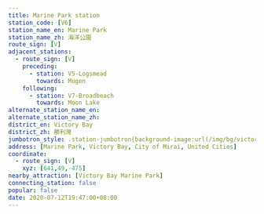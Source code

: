 ```yaml
---
title: Marine Park station
station_code: [V6]
station_name_en: Marine Park
station_name_zh: 海洋公園
route_sign: [V]
adjacent_stations:
  - route_sign: [V]
    preceding:
      - station: V5-Logsmead
        towards: Mugen
    following:
      - station: V7-Broadbeach
        towards: Moon Lake
alternate_station_name_en: 
alternate_station_name_zh: 
district_en: Victory Bay
district_zh: 勝利灣
jumbotron_style: .station-jumbotron{background-image:url(/img/bg/victoryline.png);background-repeat:no-repeat;background-size:100% 10px;background-position:0 130px}
address: [Marine Park, Victory Bay, City of Mirai, United Cities]
coordinate:
  - route_sign: [V]
    xyz: [641,49,-475]
nearby_attraction: [Victory Bay Marine Park]
connecting_station: false
popular: false
date: 2020-07-12T19:47:00+08:00
---
```


